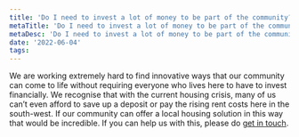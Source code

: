 ```yaml
---
title: 'Do I need to invest a lot of money to be part of the community?'
metaTitle: 'Do I need to invest a lot of money to be part of the community?'
metaDesc: 'Do I need to invest a lot of money to be part of the community?'
date: '2022-06-04'
tags:
---
```


We are working extremely hard to find innovative ways that our community can come to life without requiring everyone who lives here to have to invest financially. We recognise that with the current housing crisis, many of us can’t even afford to save up a deposit or pay the rising rent costs here in the south-west. If our community can offer a local housing solution in this way that would be incredible. If you can help us with this, please do [get in touch](/contact).
